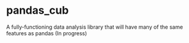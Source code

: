 # pandas_cub
A fully-functioning data analysis library that will have many of the same features as pandas (In progress)
